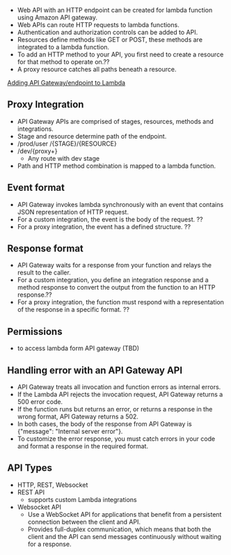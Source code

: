 - Web API with an HTTP endpoint can be created for lambda function using Amazon API gateway.
- Web APIs can route HTTP requests to lambda functions.
- Authentication and authorization controls can be added to API.
- Resources define methods like GET or POST, these methods are integrated to a lambda function.
- To add an HTTP method to your API, you first need to create a resource for that method to operate on.??
- A proxy resource catches all paths beneath a resource.

[Adding API Gateway/endpoint to Lambda](https://docs.aws.amazon.com/lambda/latest/dg/services-apigateway.html#apigateway-add)

## Proxy Integration

- API Gateway APIs are comprised of stages, resources, methods and integrations.
- Stage and resource determine path of the endpoint.
- /prod/user
  /{STAGE}/{RESOURCE}
- /dev/{proxy+}
  - Any route with dev stage
- Path and HTTP method combination is mapped to a lambda function.

## Event format

- API Gateway invokes lambda synchronously with an event that contains JSON representation of HTTP request.
- For a custom integration, the event is the body of the request. ??
- For a proxy integration, the event has a defined structure. ??

## Response format

- API Gateway waits for a response from your function and relays the result to the caller.
- For a custom integration, you define an integration response and a method response to convert the output from the function to an HTTP response.??
- For a proxy integration, the function must respond with a representation of the response in a specific format. ??

## Permissions

- to access lambda form API gateway (TBD)

## Handling error with an API Gateway API

- API Gateway treats all invocation and function errors as internal errors.
- If the Lambda API rejects the invocation request,
  API Gateway returns a 500 error code.
- If the function runs but returns an error, or
  returns a response in the wrong format,
  API Gateway returns a 502.
- In both cases, the body of the response from API Gateway is {"message": "Internal server error"}.
- To customize the error response, you must catch errors in your code and format a response in the required format.

## API Types

- HTTP, REST, Websocket
- REST API
  - supports custom Lambda integrations
- Websocket API
  - Use a WebSocket API for applications that benefit from a persistent connection between the client and API.
  - Provides full-duplex communication, which means that both the client and the API can send messages continuously without waiting for a response.
